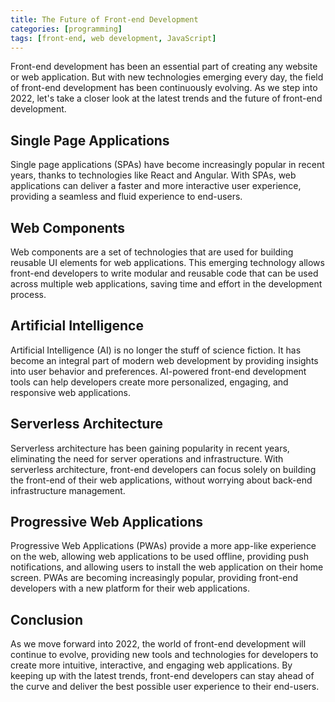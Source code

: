 ```yaml
---
title: The Future of Front-end Development
categories: [programming]
tags: [front-end, web development, JavaScript]
---
```


Front-end development has been an essential part of creating any website or web application. But with new technologies emerging every day, the field of front-end development has been continuously evolving. As we step into 2022, let's take a closer look at the latest trends and the future of front-end development.

## Single Page Applications

Single page applications (SPAs) have become increasingly popular in recent years, thanks to technologies like React and Angular. With SPAs, web applications can deliver a faster and more interactive user experience, providing a seamless and fluid experience to end-users.

## Web Components

Web components are a set of technologies that are used for building reusable UI elements for web applications. This emerging technology allows front-end developers to write modular and reusable code that can be used across multiple web applications, saving time and effort in the development process.

## Artificial Intelligence

Artificial Intelligence (AI) is no longer the stuff of science fiction. It has become an integral part of modern web development by providing insights into user behavior and preferences. AI-powered front-end development tools can help developers create more personalized, engaging, and responsive web applications.

## Serverless Architecture

Serverless architecture has been gaining popularity in recent years, eliminating the need for server operations and infrastructure. With serverless architecture, front-end developers can focus solely on building the front-end of their web applications, without worrying about back-end infrastructure management.

## Progressive Web Applications

Progressive Web Applications (PWAs) provide a more app-like experience on the web, allowing web applications to be used offline, providing push notifications, and allowing users to install the web application on their home screen. PWAs are becoming increasingly popular, providing front-end developers with a new platform for their web applications.

## Conclusion

As we move forward into 2022, the world of front-end development will continue to evolve, providing new tools and technologies for developers to create more intuitive, interactive, and engaging web applications. By keeping up with the latest trends, front-end developers can stay ahead of the curve and deliver the best possible user experience to their end-users.